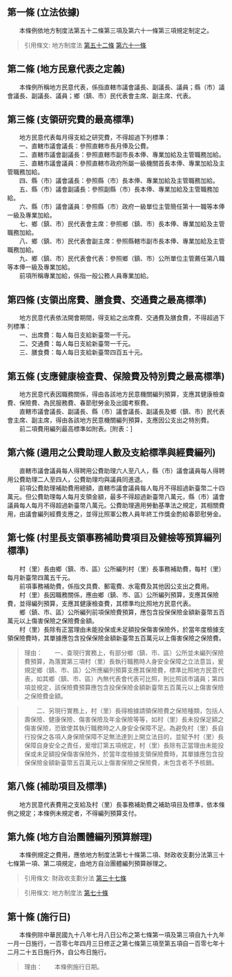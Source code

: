 第一條 (立法依據)
-----------------
　　本條例依地方制度法第五十二條第三項及第六十一條第三項規定制定之。  
> 引用條文: 地方制度法 [第五十二條](4818#第五十二條-費用支給項目及標準) [第六十一條](4818#第六十一條-薪給)



第二條 (地方民意代表之定義)
---------------------------
　　本條例所稱地方民意代表，係指直轄市議會議長、副議長、議員；縣（市）議會議長、副議長、議員；鄉（鎮、市）民代表會主席、副主席、代表。  


第三條 (支領研究費的最高標準)
-----------------------------
　　地方民意代表每月得支給之研究費，不得超過下列標準：  
　　一、直轄市議會議長：參照直轄市長月俸及公費。  
　　二、直轄市議會副議長：參照直轄市副市長本俸、專業加給及主管職務加給。  
　　三、直轄市議會議員：參照直轄市政府所屬一級機關首長本俸、專業加給及主管職務加給。  
　　四、縣（市）議會議長：參照縣（市）長本俸、專業加給及主管職務加給。  
　　五、縣（市）議會副議長：參照副縣（市）長本俸、專業加給及主管職務加給。  
　　六、縣（市）議會議員：參照縣（市）政府一級單位主管簡任第十一職等本俸一級及專業加給。  
　　七、鄉（鎮、市）民代表會主席：參照鄉（鎮、市）長本俸、專業加給及主管職務加給。  
　　八、鄉（鎮、市）民代表會副主席：參照縣轄市副市長本俸、專業加給及主管職務加給。  
　　九、鄉（鎮、市）民代表會代表：參照鄉（鎮、市）公所單位主管薦任第八職等本俸一級及專業加給。  
　　前項所稱專業加給，係指一般公務人員專業加給。  


第四條 (支領出席費、膳食費、交通費之最高標準)
---------------------------------------------
　　地方民意代表依法開會期間，得支給之出席費、交通費及膳食費，不得超過下列標準：  
　　一、出席費：每人每日支給新臺幣一千元。  
　　二、交通費：每人每日支給新臺幣一千元。  
　　三、膳食費：每人每日支給新臺幣四百五十元。  


第五條 (支應健康檢查費、保險費及特別費之最高標準)
-------------------------------------------------
　　地方民意代表因職務關係，得由各該地方民意機關編列預算，支應其健康檢查費、保險費、為民服務費、春節慰勞金及出國考察費。  
　　直轄市議會議長、副議長、縣（市）議會議長、副議長及鄉（鎮、市）民代表會主席、副主席，得由各該地方民意機關編列預算，支應因公支出之特別費。  
　　前二項費用編列最高標準如附表。[附表：]  


第六條 (遴用之公費助理人數及支給標準與經費編列)
-----------------------------------------------
　　直轄市議會議員每人得聘用公費助理六人至八人，縣（市）議會議員每人得聘用公費助理二人至四人，公費助理均與議員同進退。  
　　前項公費助理補助費用總額，直轄市議會議員每人每月不得超過新臺幣二十四萬元。但公費助理每人每月支領金額，最多不得超過新臺幣八萬元，縣（市）議會議員每人每月不得超過新臺幣八萬元。公費助理適用勞動基準法之規定，其相關費用，由議會編列經費支應之，並得比照軍公教人員年終工作獎金酌給春節慰勞金。  


第七條 (村里長支領事務補助費項目及健檢等預算編列標準)
-----------------------------------------------------
　　村（里）長由鄉（鎮、市、區）公所編列村（里）長事務補助費，每村（里）每月新臺幣四萬五千元。  
　　前項事務補助費，係指文具費、郵電費、水電費及其他因公支出之費用。  
　　村（里）長因職務關係，應由鄉（鎮、市、區）公所編列預算，支應其保險費，並得編列預算，支應其健康檢查費，其標準均比照地方民意代表。  
　　鄉（鎮、市、區）公所編列前項保險費預算，應包含投保保險金額新臺幣五百萬元以上傷害保險之保險費金額。  
　　村（里）長除有正當理由未能投保或未足額投保傷害保險外，於當年度檢據支領保險費時，其單據應包含投保保險金額新臺幣五百萬元以上傷害保險之保險費。  
> 理由：　　一、查現行實務上，有部分鄉（鎮、市、區）公所並未編列保險費預算，為落實第三項村（里）長執行職務時人身安全保障之立法意旨，爰規定鄉（鎮、市、區）公所應編列預算支應其保險費，標準比照地方民意代表，如其鄉（鎮、市、區）內無代表會代表可比照，則比照該市議員；第四項並規定，該保險費預算應包含投保保險金額新臺幣五百萬元以上傷害保險之保險費金額。

> 　　二、另現行實務上，村（里）長得檢據請領保險費之保險種類，包括人壽保險、健康保險、傷害保險及年金保險等等，如村（里）長未投保足額之傷害保險，恐致使其執行職務時之人身安全保障不足。為避免村（里）長自行投保之各項人身保險保障不足無法達到上開立法目的，並賦予村（里）長保障自身安全之責任，爰增訂第五項規定，村（里）長除有正當理由未能投保或未足額投保傷害保險外，於當年度檢據支領保險費時，其單據應包含投保保險金額新臺幣五百萬元以上傷害保險之保險費，未包含者不予核銷。



第八條 (補助項目及標準)
-----------------------
　　地方民意代表費用之支給及村（里）長事務補助費之補助項目及標準，依本條例之規定；本條例未規定者，不得編列預算支付。  


第九條 (地方自治團體編列預算辦理)
---------------------------------
　　本條例規定之費用，應依地方制度法第七十條第二項、財政收支劃分法第三十七條第一項、第二項規定，由地方自治團體編列預算辦理之。  
> 引用條文: 財政收支劃分法 [第三十七條](1508#第三十七條-各級政府之支出劃分)

> 引用條文: 地方制度法 [第七十條](4818#第七十條-中央與地方費用之區分)



第十條 (施行日)
---------------
　　本條例除中華民國九十八年七月八日公布之第七條第一項及第三項自九十九年一月一日施行，一百零七年四月三日修正之第七條第三項至第五項自一百零七年十二月二十五日施行外，自公布日施行。  
> 理由：　　本條例施行日期。